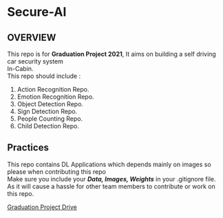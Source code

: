 # Secure-AI

## OVERVIEW

This repo is for **Graduation Project 2021**, It aims on building a self driving car security system<br>
In-Cabin. <br>
This repo should include : 
1. Action Recognition Repo.
2. Emotion Recognition Repo.
3. Object Detection Repo.
4. Sign Detection Repo.
5. People Counting Repo.
6. Child Detection Repo.

## Practices 
This repo contains DL Applications which depends mainly on images so please when contributing this repo<br>
Make sure you include your ***Data, Images, Weights*** in your .gitignore file.<br>
As it will cause a hassle for other team members to contribute or work on this repo.

[Graduation Project Drive](https://drive.google.com/drive/u/0/folders/1vu-PyAWJjHP1BkvyxUz7h3K168WFU3B3)
